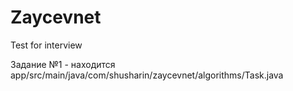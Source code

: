# Zaycevnet
Test for interview

Задание №1 - находится app/src/main/java/com/shusharin/zaycevnet/algorithms/Task.java

